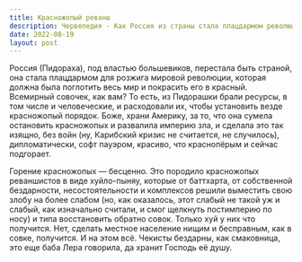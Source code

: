 ```yaml
---
title: Красножопый реванш
description: Червепедия - Как Россия из страны стала плацдармом революции и породила реваншистов.
date: 2022-08-19
layout: post
---
```


<p>Россия (Пидораха), под властью большевиков, перестала быть страной, она стала плацдармом для розжига мировой революции, которая должна была поглотить весь мир и покрасить его в красный. Всемирный совочек, как вам? То есть, из Пидорашки брали ресурсы, в том числе и человеческие, и расходовали их, чтобы установить везде красножопый порядок. Боже, храни Америку, за то, что она сумела остановить красножопых и развалила империю зла, и сделала это так изящно, без войн (ну, Карибский кризис не считается, не случилось), дипломатически, софт пауэром, красиво, что краснопёрым и сейчас подгорает.</p>

<p>Горение красножопых — бесценно. Это породило красножопых реваншистов в виде хуйло-пыняу, которые от баттхарта, от собственной бездарности, несостоятельности и комплексов решили выместить свою злобу на более слабом (но, как оказалось, этот слабый не такой уж и слабый, как изначально считали, и смог щелкнуть постимперию по носу) и типа восстановить обратно совок. Только хуй у них что получится. Нет, сделать местное население нищим и бесправным, как в совке, получится. И на этом всё. Чекисты бездарны, как смаковница, это еще баба Лера говорила, да хранит Господь её душу.</p>